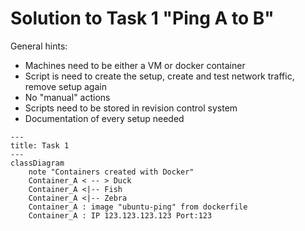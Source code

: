 # Solution to Task 1 "Ping A to B"

General hints:

- Machines need to be either a VM or docker container
- Script is need to create the setup, create and test network traffic, remove setup again
- No "manual" actions
- Scripts need to be stored in revision control system
- Documentation of every setup needed

```mermaid
---
title: Task 1
---
classDiagram
    note "Containers created with Docker"
    Container_A < -- > Duck
    Container_A <|-- Fish
    Container_A <|-- Zebra
    Container_A : image "ubuntu-ping" from dockerfile
    Container_A : IP 123.123.123.123 Port:123



```
